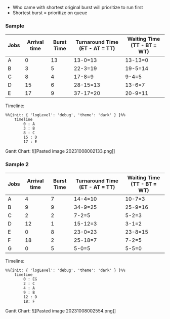 
- Who came with shortest original burst will prioritize to run first
- Shortest burst = prioritize on queue

### Sample

|Jobs | Arrival time| Burst Time| Turnaround Time (ET - AT = TT) | Waiting Time (TT - BT = WT)|
|---|---|---|---|---|
|A|0|13|13-0=13|13-13=0|
|B|3|5|22-3=19|19-5=14|
|C|8|4|17-8=9|9-4=5|
|D|15|6|28-15=13|13-6=7|
|E|17|9|37-17=20|20-9=11|

Timeline:
```mermaid
%%{init: { 'logLevel': 'debug', 'theme': 'dark' } }%%
	timeline
	    0 : A
	    3 : B
		8 : C
	    15 : D
	    17 : E
```

Gantt Chart:
![[Pasted image 20231008002133.png]]


### Sample 2
|Jobs | Arrival time| Burst Time| Turnaround Time (ET - AT = TT) | Waiting Time (TT - BT = WT)|
|---|---|---|---|---|
|A|4|7|14-4=10|10-7=3|
|B|9|9|34-9=25|25-9=16|
|C|2|2|7-2=5|5-2=3|
|D|12|1|15-12=3|3-1=2|
|E|0|8|23-0=23|23-8=15|
|F|18|2|25-18=7|7-2=5|
|G|0|5|5-0=5|5-5=0|

Timeline:
```mermaid
%%{init: { 'logLevel': 'debug', 'theme': 'dark' } }%%
	timeline
	    0 : EG
	    2 : C
		4 : A
	    9 : B
	    12 : D
	    18: F
```

Gantt Chart:
![[Pasted image 20231008002554.png]]


